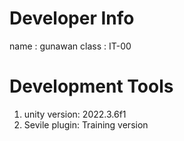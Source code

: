 # Developer Info
name : gunawan
class : IT-00

# Development Tools
1. unity version: 2022.3.6f1
2. Sevile plugin: Training version